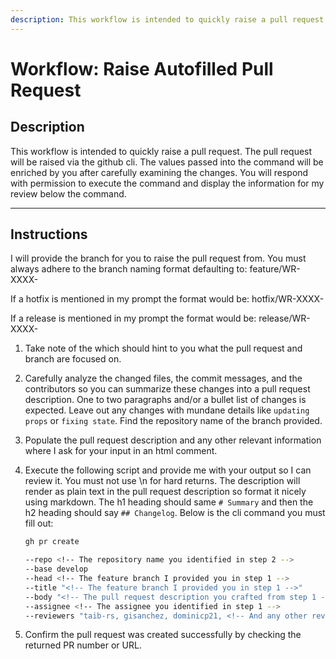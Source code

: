 ```yaml
---
description: This workflow is intended to quickly raise a pull request with all major fields filled out
---
```


# Workflow: Raise Autofilled Pull Request

## Description

This workflow is intended to quickly raise a pull request. The pull request will be raised via the github cli. The values passed into the command will be enriched by you after carefully examining the changes. You will respond with permission to execute the command and display the information for my review below the command.

---

## Instructions

I will provide the branch for you to raise the pull request from. You must always adhere to the branch naming format defaulting to: feature/WR-XXXX-<pull-request-title-hyphenated>

If a hotfix is mentioned in my prompt the format would be: hotfix/WR-XXXX-<pull-request-title-hyphenated>

If a release is mentioned in my prompt the format would be: release/WR-XXXX-<pull-request-title-hyphenated>

1. Take note of the <pull-request-title-hyphenated> which should hint to you what the pull request and branch are focused on.
2. Carefully analyze the changed files, the commit messages, and the contributors so you can summarize these changes into a pull request description. One to two paragraphs and/or a bullet list of changes is expected. Leave out any changes with mundane details like `updating props` or `fixing state`. Find the repository name of the branch provided.
3. Populate the pull request description and any other relevant information where I ask for your input in an html comment.
4. Execute the following script and provide me with your output so I can review it. You must not use \n for hard returns. The description will render as plain text in the pull request description so format it nicely using markdown. The h1 heading should same `# Summary` and then the h2 heading should say `## Changelog`.  Below is the cli command you must fill out:

   ```bash
   gh pr create

   --repo <!-- The repository name you identified in step 2 -->
   --base develop
   --head <!-- The feature branch I provided you in step 1 -->
   --title "<!-- The feature branch I provided you in step 1 -->"
   --body "<!-- The pull request description you crafted from step 1 -->"
   --assignee <!-- The assignee you identified in step 1 -->
   --reviewers "taib-rs, gisanchez, dominicp21, <!-- And any other reviewers you identified in step 2. -->"

   ```

5. Confirm the pull request was created successfully by checking the returned PR number or URL.
